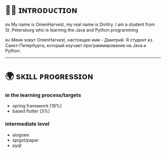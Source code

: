 # 👋🏻 ɪɴᴛʀᴏᴅᴜᴄᴛɪᴏɴ

ᴇɴ
My name is OmenHarvest, my real name is Dmitry. I am a student from St. Petersburg who is learning the Java and Python programming

ʀᴜ
Меня зовут OmenHarvest, настоящее имя - Дмитрий. Я студент из Санкт-Петербурга, который изучает программирование на Java и Python.

----
# 🌍 sᴋɪʟʟ ᴘʀᴏɢʀᴇssɪᴏɴ

### in the learning process/targets

* spring framework [18%]
* based flutter [3%]

### intermediate level

* aiogram
* spigot/paper
* pyqt
